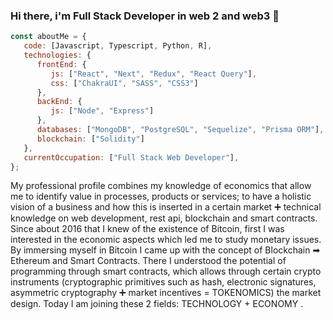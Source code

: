 ### Hi there, i'm Full Stack Developer in web 2 and web3 👋


```javascript
const aboutMe = {
   code: [Javascript, Typescript, Python, R],
   technologies: {
      frontEnd: {
         js: ["React", "Next", "Redux", "React Query"],
         css: ["ChakraUI", "SASS", "CSS3"]
      },
      backEnd: {
         js: ["Node", "Express"]
      },
      databases: ["MongoDB", "PostgreSQL", "Sequelize", "Prisma ORM"],
      blockchain: ["Solidity"]
   },
   currentOccupation: ["Full Stack Web Developer"],
};
```

My professional profile combines my knowledge of economics that allow me to identify value in processes, products or services; to have a holistic vision of a business and how this is inserted in a certain market ➕ technical knowledge on web development, rest api, blockchain and smart contracts. 
Since about 2016 that I knew of the existence of Bitcoin, first I was interested in the economic aspects which led me to study monetary issues. By immersing myself in Bitcoin I came up with the concept of Blockchain ➡ Ethereum and Smart Contracts. There I understood the potential of programming through smart contracts, which allows through certain crypto instruments (cryptographic primitives such as hash, electronic signatures, asymmetric cryptography ➕ market incentives = TOKENOMICS) the market design.
Today I am joining these 2 fields: TECHNOLOGY + ECONOMY .
